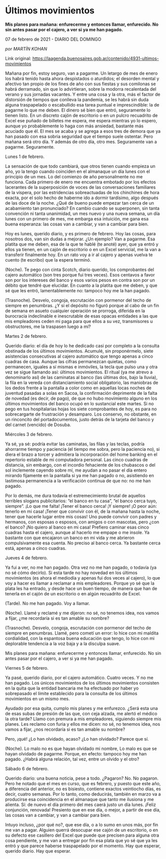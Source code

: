 # Últimos movimientos

**Mis planes para mañana: enfurecerme y entonces llamar, enfurecido. No sin antes pasar por el cajero, a ver si ya me han pagado.**

07 de febrero de 2021 - DIARIO DEL DOMINGO

_por MARTÍN KOHAN_

Link original: https://laagenda.buenosaires.gob.ar/contenido/4931-ultimos-movimientos



Mañana por fin, estoy seguro, van a pagarme. Un letargo de mes de enero los habrá tenido hasta ahora despistados o aturdidos; el desorden mental y afectivo tan propio de los fines de año con sus fiestas y sus comilonas se habrá derramado, sin que lo advirtieran, sobre la modorra recalentada del verano y sus jornadas vacantes. Y entre una cosa y la otra, más el factor de distorsión de tiempos que conlleva la pandemia, se les habrá sin duda alguna traspapelado o escabullido esa tarea puntual e imprescindible: la de pagarme lo que me deben. El dinero sé bien que entró, seguramente lo tienen listo. En un discreto cajón de escritorio o en un pulcro recuadrito de Excel ese puñado de billetes me espera, me espera mientras yo lo espero, aunque yo probablemente lo haga con más ansiedad, bastante más acuciado que él. El mes se acaba y se agrega a esos tres de demora que ya han pasado con esa sobria seguridad que el tiempo suele ostentar. Pero mañana será otro día. Y además de otro día, otro mes. Seguramente van a pagarme. Seguramente.




Lunes 1 de febrero.




La sensación de que todo cambiará, que otros tienen cuando empieza un año, yo la tengo cuando coinciden en el almanaque un día lunes con el principio de un mes. Lo del comienzo de año personalmente no me funciona. Cada primero de enero me encuentra embotado por los efectos lacerantes de la superposición de voces de las conversaciones familiares de la víspera, por las estridencias sobreactuadas de los chinchines de hora exacta, por el solo hecho de haberme ido a dormir tardísimo, algo después de las doce de la noche. ¿Qué de bueno puede empezar tan cerca de un acabamiento tan pronunciado? En cambio cuando se superponen, sin tanta convención ni tanta unanimidad, un mes nuevo y una nueva semana, un día lunes con un primero de mes, me embarga esa intuición, me gana esa buena esperanza: las cosas van a cambiar, y van a cambiar para bien.




Hoy es lunes, querido diario, y es primero de febrero. Hoy las cosas, para nosotros dos, van sin dudas a mejorar. ¿Un ejemplo? Van a pagarme. Esa platita que me deben, esa de la que te hablé (te anoté) ayer, que ya entró y ellos ya tienen, en un cajón de escritorio o en un Excel servicial, me la van a transferir finalmente hoy. En un rato voy a ir al cajero y apenas vuelva te cuento (te escribo) que la espera terminó.




(Noche). Te pego con cinta Scotch, diario querido, los comprobantes del cajero automático (son tres porque fui tres veces). Esos centavos a favor son por los intereses del banco y esos varios pesos en contra son por un débito que tendré que elucidar. En cuanto a la platita que me deben, y que sé que les entró, lamentablemente no: tampoco hoy me la han pagado.




(Trasnoche). Desvelo, congoja, escrutación con pormenor del techo de siempre en penumbras. ¿Y si el depósito no figuró porque al cabo de un fin de semana en asueto cualquier operación se prorroga, diferida en la burocracia indeclinable e inescrutable de esas opacas entidades a las que mis empleadores ceden mi paga para que ellos a su vez, transmisores u obstructores, me la traspasen luego a mí?




Martes 2 de febrero.




Querido diario: el día de hoy lo he dedicado casi por completo a la consulta obstinada de los últimos movimientos. Acumulé, sin proponérmelo, siete asistencias consecutivas al cajero automático que tengo apenas a cinco cuadras de casa. Aunque las cifras permanezcan quietas, como permanecen, iguales a sí mismas e inmóviles, la tecla que pulso una y otra vez se sigue llamando así: últimos movimientos. El ritual (ya me atrevo a denominarlo así) de las caminatas al banco (las últimas dos, bajo la lluvia), la fila en la vereda con distanciamiento social obligatorio, las maniobras de los dedos frente a la pantalla a color como en aquellas locas noches de juventud pasadas a solas en Sacoa, la confirmación deprimente de la falta de novedad (es decir, de pago), de que no hubo movimiento alguno en los últimos movimientos del banco ocupó en lo sustancial este martes. Si no pego en tus hospitalarias hojas los siete comprobantes de hoy, es para no sobrecargarte de frustración y desamparo. Los conservo, no obstante, en un rinconcito del portadocumentos, justo detrás de la tarjeta del banco y del carnet (vencido) de Dosuba.




Miércoles 3 de febrero.




Ya sé, ya sé: podría evitar las caminatas, las filas y las teclas, podría ahorrarme tiempo y paciencia (el tiempo me sobra, pero la paciencia no), si diera el brazo a torcer y admitiera la incorporación del home banking en el repertorio estable de mi computadora personal. Las cinco cuadras de distancia, sin embargo, con el incordio fehaciente de los chubascos o del sol inclemente cayendo sobre mí, me ayudan a no pasar el día entero mirando fijamente en la pantalla si ya me han pagado o no, asistiendo en lastimosa permanencia a la verificación continua de que no: no me han pagado.




Por lo demás, me dura todavía el estremecimiento brutal de aquellos terribles slogans publicitarios: “el banco en tu casa”, “el banco cerca tuyo, siempre”. ¡Lo que me falta! ¡Tener el banco cerca! ¡Y siempre! ¡O peor aún: tenerlo en mi casa! ¡Tener que convivir con él, de la mañana hasta la noche, tener que hacerle lugar entre mis cosas! Uno puede convivir con padres y hermanos, con esposas o esposos, con amigos o con mascotas, pero ¿con el banco? ¡No quiero al banco en mi casa! Prefiero caminar esas cinco cuadras hasta el cajero, aunque al hacerlo me empape o me insole. Ya bastante con que encajaron un banco en mi vida y me abrieron compulsivamente esa cuenta. No preciso al banco cerca. Ya bastante cerca está, apenas a cinco cuadras.




Jueves 4 de febrero.




Ya fui a ver, no me han pagado. Otra vez no me han pagado, o todavía (ya no sé cómo decirlo). Si esta tarde no hay novedad en los últimos movimientos (es ahora el mediodía y apenas fui dos veces al cajero), lo que voy a hacer es llamar a reclamar a mis empleadores. Porque yo sé que la plata les ha entrado, y desde hace un buen tiempo, de manera que han de tenerla en el cajón de un escritorio o en algún recuadrito de Excel.




(Tarde). No me han pagado. Voy a llamar.




(Noche). Llamé y reclamé y me dijeron: no sé, no tenemos idea, nos vamos a fijar, ¿me recordaría si es tan amable su nombre?




(Trasnoche). Desvelo, congoja, escrutación con pormenor del techo de siempre en penumbras. Llamé, pero cometí un error: lo hice con mi maldita cordialidad, con la espantosa buena educación que tengo, lo hice con mi deplorable tendencia a la voz baja y a la disculpa suave.




Mis planes para mañana: enfurecerme y entonces llamar, enfurecido. No sin antes pasar por el cajero, a ver si ya me han pagado.




Viernes 5 de febrero.




Ya pasé, querido diario, por el cajero automático. Cuatro veces. Y no me han pagado. Los únicos movimientos de los últimos movimientos consisten en la quita que la entidad bancaria me ha efectuado por haber yo sobrepasado el límite establecido para la consulta de los últimos movimientos en un mismo mes.




Ayudado por esa quita, cumplo mis planes y me enfurezco. ¿Será esta una de esas subas de presión de las que, con ceja alzada, me alertó el médico la otra tarde? Llamo con premura a mis empleadores, siguiendo siempre mis planes. Les reclamo con furia y ellos me dicen: no sé, no tenemos idea, nos vamos a fijar, ¿nos recordaría si es tan amable su nombre?




Pero, ¡qué! ¿Lo han olvidado, acaso? ¿Lo han olvidado? Parece que sí.




(Noche). Lo malo no es que hayan olvidado mi nombre, Lo malo es que se hayan olvidado de pagarme. Porque, en efecto: tampoco hoy me han pagado. ¿Habrá alguna relación, tal vez, entre un olvido y el otro?




Sábado 6 de febrero.




Querido diario: una buena noticia, pese a todo. ¿Pagaron? No. No pagaron. Pero he notado que el mes en curso, que es febrero, y puesto que este año, a diferencia del anterior, no es bisiesto, contiene exactos veintiocho días, es decir, cuatro semanas. Por lo tanto, como deducirás, también en marzo va a producirse esa coincidencia en el almanaque que tanto me ilusiona y me alienta. Sí: de nuevo el día primero del mes caerá justo un día lunes. ¡Feliz conjunción, renovada! Presiento que en ese día, o mejor, a partir de ese día, las cosas van a cambiar, y van a cambiar para bien.




Intuyo incluso, ¿por qué no?, que ese día, o a lo sumo en unos más, por fin me van a pagar. Alguien querrá desocupar ese cajón de un escritorio, o en su defecto ese casillero del Excel que puede que precisen para alguna otra cosa pendiente, y me van a entregar por fin esa plata que yo sé que ya les entró y que parece haberse traspapelado por el momento. Hay que esperar, querido diario. Hay que esperar.



